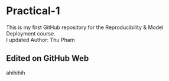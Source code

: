# Practical-1
This is my first GitHub repository for the Reproducibility & Model Deployment course.  
I updated 
Author: Thu Pham
## Edited on GitHub Web
ahihihih
